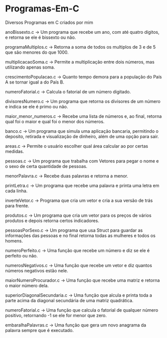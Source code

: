 # Programas-Em-C
Diversos Programas em C criados por mim

anoBissexto.c -> Um programa que recebe um ano, com até quatro dígitos, e retorna se ele é bissexto ou não.

programaMultiplos.c -> Retorna a soma de todos os multiplos de 3 e de 5 que são menores do que 1000.

multiplicacaoSoma.c -> Permite a multiplicação entre dois números, mas utilizando apenas soma.

crescimentoPopulacao.c -> Quanto tempo demora para a população do País A se tornar igual a do País B.

numeroFatorial.c -> Calcula o fatorial de um número digitado.

divisoresNumero.c -> Um programa que retorna os divisores de um número e indica se ele é primo ou não.

maior_menor_numeros.c -> Recebe uma lista de números e, ao final, retorna qual foi o maior e qual foi o menor dos números.

banco.c -> Um programa que simula uma aplicação bancaria, permitindo o deposito, retirada e visualização de dinheiro, além de uma opção para sair.

areas.c -> Permite o usuário escolher qual área calcular ao por certas medidas.

pessoas.c -> Um programa que trabalha com Vetores para pegar o nome e o sexo de certa quantidade de pessoas.

menorPalavra.c -> Recebe duas palavras e retorna a menor.

printLetra.c -> Um programa que recebe uma palavra e printa uma letra em cada linha.

inverteVetor.c -> Programa que cria um vetor e cria a sua versão de trás para frente.

produtos.c -> Um programa que cria um vetor para os preços de vários produtos e depois retorna certos indicadores.

pessoasPorSexo.c -> Um programa que usa Struct para guardar as informações das pessoas e no final retorna todas as mulheres e todos os homens.

numeroPerfeito.c -> Uma função que recebe um número e diz se ele é perfeito ou não.

numerosNegativos.c -> Uma função que recebe um vetor e diz quantos números negativos estão nele.

maiorNumeroProcurador.c -> Uma função que recebe uma matriz e retorna o maior número dela.

superiorDiagonalSecundaria.c -> Uma função que alcula e printa toda a parte acima da diagonal secundária de uma matriz quadrática.

numeroFatorial.c -> Uma função que calcula o fatorial de qualquer número positivo, retornando -1 se ele for menor que zero.

embaralhaPalavras.c -> Uma função que gera um novo anagrama da palavra sempre que é executado.

